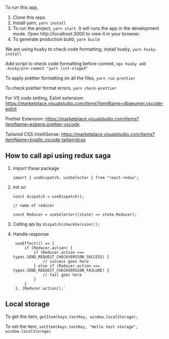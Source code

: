


To run this app,

1. Clone this repo.
2. Install yarn, `yarn install`
3. To run the project,  `yarn start`. It will runs the app in the development mode. Open http://localhost:3000 to view it in your browser.
4. To generate production build,  `yarn build`


 We are using husky to check code formatting, install husky, `yarn husky-install`

Add script to check code formatting before commit, `npx husky add .husky/pre-commit "yarn lint-staged"`


To apply prettier formatting on all the files, `yarn run-prettier`


To check prettier format errors, `yarn check-prettier`



For VS code setting,
Eslint extension: https://marketplace.visualstudio.com/items?itemName=dbaeumer.vscode-eslint

Prettier Extension: https://marketplace.visualstudio.com/items?itemName=esbenp.prettier-vscode

Tailwind CSS IntelliSense: https://marketplace.visualstudio.com/items?itemName=bradlc.vscode-tailwindcss

## How to call api using redux saga


1.  import these package 

    `import { useDispatch, useSelector } from "react-redux";`
 
 2) init on 
    
    `const dispatch = useDispatch();`
    

    `// name of reducer`

    `const Reducer = useSelector((state) => state.Reducer);`    


3. Calling api by `dispatch(checkVersion());`

4) Handle response


    
        useEffect(() => {
            if (Reducer.action) {
                if (Reducer.action === types.SEND_REQUEST_CHECKVERSION_SUCCESS) {
                    // success goes here
                } else if (Reducer.action === types.SEND_REQUEST_CHECKVERSION_FAILURE) {
                    // fail goes here
                }
            }
        }, [Reducer.action]);`


## Local storage 

To get the item,
`getItem(keys.testKey, window.localStorage);`

To set the item,
`setItem(keys.testKey, "Hello test storage", window.localStorage)`
